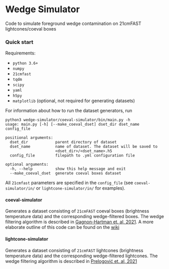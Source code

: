 # Wedge Simulator
Code to simulate foreground wedge contamination on 21cmFAST lightcones/coeval boxes

### Quick start
Requirements:
* `python 3.6+`
* `numpy`
* `21cmfast`
* `tqdm`
* `scipy`
* `yaml`
* `h5py`
* `matplotlib` (optional, not required for generating datasets)

For information about how to run the dataset generators, run
```
python3 wedge-simulator/coeval-simulator/bin/main.py -h
usage: main.py [-h] [--make_coeval_dset] dset_dir dset_name config_file

positional arguments:
  dset_dir            parent directory of dataset
  dset_name           name of dataset. The dataset will be saved to
                      <dset_dir>/<dset_name>.h5
  config_file         filepath to .yml configuration file

optional arguments:
  -h, --help          show this help message and exit
  --make_coeval_dset  generate coeval boxes dataset
```
All `21cmfast` parameters are specified in the `config_file` (see `coeval-simulator/in/` or `lightcone-simulator/in/` for examples).

#### coeval-simulator
Generates a dataset consisting of `21cmFAST` coeval boxes (brightness temperature data) and the corresponding wedge-filtered boxes. The wedge filtering algorithm is described in [Gagnon-Hartman et. al, 2021](https://ui.adsabs.harvard.edu/abs/2021MNRAS.504.4716G/abstract). A more elaborate outline of this code can be found on the [wiki](https://github.com/j-c-carr/wedge-simulator/wiki/coeval-simulator-workflow)

#### lightcone-simulator
Generates a dataset consisting of `21cmFAST` lightcones (brightness temperature data) and the corresponding wedge-filtered lightcones. The wedge filtering algorithm is described in [Prelogović et. al, 2021](https://ui.adsabs.harvard.edu/abs/2021arXiv210700018P/abstract)
